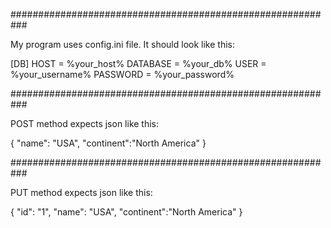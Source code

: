 
###########################################################

My program uses config.ini file. It should look like this:

[DB]
HOST = %your_host%
DATABASE = %your_db%
USER = %your_username%
PASSWORD = %your_password%

###########################################################

POST method expects json like this:

{
    "name": "USA",
    "continent":"North America"
}

###########################################################

PUT method expects json like this:

{
    "id": "1",
	"name": "USA",
    "continent":"North America"
}